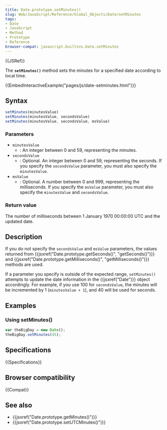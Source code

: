 ```yaml
---
title: Date.prototype.setMinutes()
slug: Web/JavaScript/Reference/Global_Objects/Date/setMinutes
tags:
- Date
- JavaScript
- Method
- Prototype
- Reference
browser-compat: javascript.builtins.Date.setMinutes
---
```

{{JSRef}}

The **`setMinutes()`** method sets the minutes for a specified date according to
local time.

{{EmbedInteractiveExample("pages/js/date-setminutes.html")}}

## Syntax

```js
setMinutes(minutesValue)
setMinutes(minutesValue, secondsValue)
setMinutes(minutesValue, secondsValue, msValue)
```

### Parameters

*   `minutesValue`
    *   : An integer between 0 and 59, representing the minutes.
*   `secondsValue`
    *   : Optional. An integer between 0 and 59, representing the seconds. If you
        specify the `secondsValue` parameter, you must also specify the
        `minutesValue`.
*   `msValue`
    *   : Optional. A number between 0 and 999, representing the milliseconds. If
        you specify the `msValue` parameter, you must also specify the
        `minutesValue` and `secondsValue`.

### Return value

The number of milliseconds between 1 January 1970 00:00:00 UTC and the updated
date.

## Description

If you do not specify the `secondsValue` and `msValue` parameters, the values
returned from
{{jsxref("Date.prototype.getSeconds()", "getSeconds()")}} and
{{jsxref("Date.prototype.getMilliseconds()", "getMilliseconds()")}}
methods are used.

If a parameter you specify is outside of the expected range, `setMinutes()`
attempts to update the date information in the {{jsxref("Date")}} object
accordingly. For example, if you use 100 for `secondsValue`, the minutes will be
incremented by 1 (`minutesValue + 1`), and 40 will be used for seconds.

## Examples

### Using setMinutes()

```js
var theBigDay = new Date();
theBigDay.setMinutes(45);
```

## Specifications

{{Specifications}}

## Browser compatibility

{{Compat}}

## See also

*   {{jsxref("Date.prototype.getMinutes()")}}
*   {{jsxref("Date.prototype.setUTCMinutes()")}}
